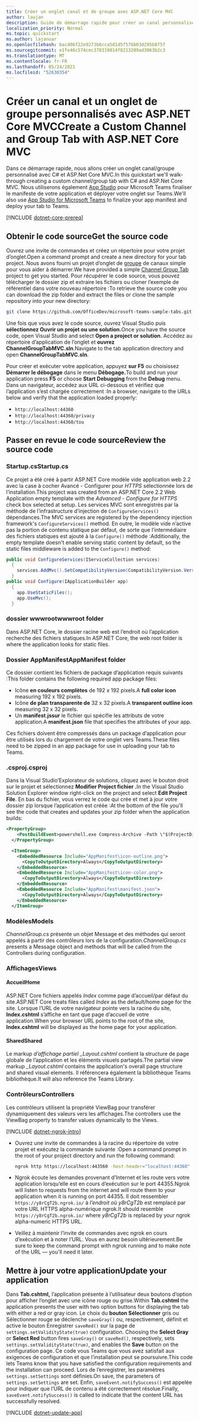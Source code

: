```yaml
---
title: Créer un onglet canal et de groupe avec ASP.NET Core MVC
author: laujan
description: Guide de démarrage rapide pour créer un canal personnalisé et un onglet de groupe avec ASP.NET Core MVC
localization_priority: Normal
ms.topic: quickstart
ms.author: lajanuar
ms.openlocfilehash: bac406f22e9273b6cca5d1d5f576b03d295b875f
ms.sourcegitcommit: e1fe46c574cec378319814f8213209ad3063b2c3
ms.translationtype: MT
ms.contentlocale: fr-FR
ms.lasthandoff: 05/24/2021
ms.locfileid: "52630354"
---
```

# <a name="create-a-custom-channel-and-group-tab-with-aspnet-core-mvc"></a><span data-ttu-id="2d448-103">Créer un canal et un onglet de groupe personnalisés avec ASP.NET Core MVC</span><span class="sxs-lookup"><span data-stu-id="2d448-103">Create a Custom Channel and Group Tab with ASP.NET Core MVC</span></span>

<span data-ttu-id="2d448-104">Dans ce démarrage rapide, nous allons créer un onglet canal/groupe personnalisé avec C# et ASP.Net Core MVC.</span><span class="sxs-lookup"><span data-stu-id="2d448-104">In this quickstart we'll walk-through creating a custom channel/group tab with C# and ASP.Net Core MVC.</span></span> <span data-ttu-id="2d448-105">Nous utiliserons également [App Studio](~/concepts/build-and-test/app-studio-overview.md) pour Microsoft Teams finaliser le manifeste de votre application et déployer votre onglet sur Teams.</span><span class="sxs-lookup"><span data-stu-id="2d448-105">We'll also use [App Studio for Microsoft Teams](~/concepts/build-and-test/app-studio-overview.md) to finalize your app manifest and deploy your tab to Teams.</span></span>

[!INCLUDE [dotnet-core-prereq](~/includes/tabs/dotnet-core-prereq.md)]

## <a name="get-the-source-code"></a><span data-ttu-id="2d448-106">Obtenir le code source</span><span class="sxs-lookup"><span data-stu-id="2d448-106">Get the source code</span></span>

<span data-ttu-id="2d448-107">Ouvrez une invite de commandes et créez un répertoire pour votre projet d’onglet.</span><span class="sxs-lookup"><span data-stu-id="2d448-107">Open a command prompt and create a new directory for your tab project.</span></span> <span data-ttu-id="2d448-108">Nous avons fourni un projet d’onglet de [groupe](https://github.com/OfficeDev/microsoft-teams-sample-tabs/tree/master/ChannelGroupTabMVC) de canaux simple pour vous aider à démarrer.</span><span class="sxs-lookup"><span data-stu-id="2d448-108">We have provided a simple [Channel Group Tab](https://github.com/OfficeDev/microsoft-teams-sample-tabs/tree/master/ChannelGroupTabMVC) project to get you started.</span></span> <span data-ttu-id="2d448-109">Pour récupérer le code source, vous pouvez télécharger le dossier zip et extraire les fichiers ou cloner l’exemple de référentiel dans votre nouveau répertoire :</span><span class="sxs-lookup"><span data-stu-id="2d448-109">To retrieve the source code you can download the zip folder and extract the files or clone the sample repository into your new directory:</span></span>

```bash
git clone https://github.com/OfficeDev/microsoft-teams-sample-tabs.git
```

<span data-ttu-id="2d448-110">Une fois que vous avez le code source, ouvrez Visual Studio puis **sélectionnez Ouvrir un projet ou une solution.**</span><span class="sxs-lookup"><span data-stu-id="2d448-110">Once you have the source code, open Visual Studio and select **Open a project or solution**.</span></span> <span data-ttu-id="2d448-111">Accédez au répertoire d’application de l’onglet et **ouvrez ChannelGroupTabMVC.sln**.</span><span class="sxs-lookup"><span data-stu-id="2d448-111">Navigate to the tab application directory and open **ChannelGroupTabMVC.sln**.</span></span>

<span data-ttu-id="2d448-112">Pour créer et exécuter votre application, appuyez **sur F5** ou choisissez **Démarrer le débogage** dans le menu **Débogage.**</span><span class="sxs-lookup"><span data-stu-id="2d448-112">To build and run your application press **F5** or choose **Start Debugging** from the **Debug** menu.</span></span> <span data-ttu-id="2d448-113">Dans un navigateur, accédez aux URL ci-dessous et vérifiez que l’application s’est chargée correctement :</span><span class="sxs-lookup"><span data-stu-id="2d448-113">In a browser, navigate to the URLs below and verify that the application loaded properly:</span></span>

- `http://localhost:44360`
- `http://localhost:44360/privacy`
- `http://localhost:44360/tou`

## <a name="review-the-source-code"></a><span data-ttu-id="2d448-114">Passer en revue le code source</span><span class="sxs-lookup"><span data-stu-id="2d448-114">Review the source code</span></span>

### <a name="startupcs"></a><span data-ttu-id="2d448-115">Startup.cs</span><span class="sxs-lookup"><span data-stu-id="2d448-115">Startup.cs</span></span>

<span data-ttu-id="2d448-116">Ce projet a été créé à partir ASP.NET Core modèle vide application web 2.2 avec la case à cocher Avancé - Configurer pour *HTTPS* sélectionnée lors de l’installation.</span><span class="sxs-lookup"><span data-stu-id="2d448-116">This project was created from an ASP.NET Core 2.2 Web Application empty template with the *Advanced - Configure for HTTPS* check box selected at setup.</span></span> <span data-ttu-id="2d448-117">Les services MVC sont enregistrés par la méthode de l’infrastructure d’injection de `ConfigureServices()` dépendances.</span><span class="sxs-lookup"><span data-stu-id="2d448-117">The MVC services are registered by the dependency injection framework's `ConfigureServices()` method.</span></span> <span data-ttu-id="2d448-118">En outre, le modèle vide n’active pas la portion de contenu statique par défaut, de sorte que l’intermédiaire des fichiers statiques est ajouté à la `Configure()` méthode :</span><span class="sxs-lookup"><span data-stu-id="2d448-118">Additionally, the empty template doesn't enable serving static content by default, so the static files middleware is added to the `Configure()` method:</span></span>

```csharp
public void ConfigureServices(IServiceCollection services)
  {
    services.AddMvc().SetCompatibilityVersion(CompatibilityVersion.Version_2_2);
  }
public void Configure(IApplicationBuilder app)
  {
    app.UseStaticFiles();
    app.UseMvc();
  }
```

### <a name="wwwroot-folder"></a><span data-ttu-id="2d448-119">dossier wwwroot</span><span class="sxs-lookup"><span data-stu-id="2d448-119">wwwroot folder</span></span>

<span data-ttu-id="2d448-120">Dans ASP.NET Core, le dossier racine web est l’endroit où l’application recherche des fichiers statiques.</span><span class="sxs-lookup"><span data-stu-id="2d448-120">In ASP.NET Core, the web root folder is where the application looks for static files.</span></span>

### <a name="appmanifest-folder"></a><span data-ttu-id="2d448-121">Dossier AppManifest</span><span class="sxs-lookup"><span data-stu-id="2d448-121">AppManifest folder</span></span>

<span data-ttu-id="2d448-122">Ce dossier contient les fichiers de package d’application requis suivants :</span><span class="sxs-lookup"><span data-stu-id="2d448-122">This folder contains the following required app package files:</span></span>

- <span data-ttu-id="2d448-123">Icône **en couleurs complètes** de 192 x 192 pixels.</span><span class="sxs-lookup"><span data-stu-id="2d448-123">A **full color icon** measuring 192 x 192 pixels.</span></span>
- <span data-ttu-id="2d448-124">Icône **de plan transparente de** 32 x 32 pixels.</span><span class="sxs-lookup"><span data-stu-id="2d448-124">A **transparent outline icon** measuring 32 x 32 pixels.</span></span>
- <span data-ttu-id="2d448-125">Un **manifest.jssur** le fichier qui spécifie les attributs de votre application.</span><span class="sxs-lookup"><span data-stu-id="2d448-125">A **manifest.json** file that specifies the attributes of your app.</span></span>

<span data-ttu-id="2d448-126">Ces fichiers doivent être compressés dans un package d’application pour être utilisés lors du chargement de votre onglet vers Teams.</span><span class="sxs-lookup"><span data-stu-id="2d448-126">These files need to be zipped in an app package for use in uploading your tab to Teams.</span></span>

### <a name="csproj"></a><span data-ttu-id="2d448-127">.csproj</span><span class="sxs-lookup"><span data-stu-id="2d448-127">.csproj</span></span>

<span data-ttu-id="2d448-128">Dans la Visual Studio’Explorateur de solutions, cliquez avec le bouton droit sur le projet et sélectionnez **Modifier Project fichier .**</span><span class="sxs-lookup"><span data-stu-id="2d448-128">In the Visual Studio Solution Explorer window right-click on the project and select **Edit Project File**.</span></span> <span data-ttu-id="2d448-129">En bas du fichier, vous verrez le code qui crée et met à jour votre dossier zip lorsque l’application est créée :</span><span class="sxs-lookup"><span data-stu-id="2d448-129">At the bottom of the file you'll see the code that creates and updates your zip folder when the application builds:</span></span>

```xml
<PropertyGroup>
    <PostBuildEvent>powershell.exe Compress-Archive -Path \"$(ProjectDir)AppManifest\*\" -DestinationPath \"$(TargetDir)tab.zip\" -Force</PostBuildEvent>
  </PropertyGroup>

  <ItemGroup>
    <EmbeddedResource Include="AppManifest\icon-outline.png">
      <CopyToOutputDirectory>Always</CopyToOutputDirectory>
    </EmbeddedResource>
    <EmbeddedResource Include="AppManifest\icon-color.png">
      <CopyToOutputDirectory>Always</CopyToOutputDirectory>
    </EmbeddedResource>
    <EmbeddedResource Include="AppManifest\manifest.json">
      <CopyToOutputDirectory>Always</CopyToOutputDirectory>
    </EmbeddedResource>
  </ItemGroup>
```

### <a name="models"></a><span data-ttu-id="2d448-130">Modèles</span><span class="sxs-lookup"><span data-stu-id="2d448-130">Models</span></span>

<span data-ttu-id="2d448-131">*ChannelGroup.cs* présente un objet Message et des méthodes qui seront appelés à partir des contrôleurs lors de la configuration.</span><span class="sxs-lookup"><span data-stu-id="2d448-131">*ChannelGroup.cs* presents a Message object and methods that will be called from the Controllers during configuration.</span></span>

### <a name="views"></a><span data-ttu-id="2d448-132">Affichages</span><span class="sxs-lookup"><span data-stu-id="2d448-132">Views</span></span>

#### <a name="home"></a><span data-ttu-id="2d448-133">Accueil</span><span class="sxs-lookup"><span data-stu-id="2d448-133">Home</span></span>

<span data-ttu-id="2d448-134">ASP.NET Core fichiers appelés *Index* comme page d’accueil/par défaut du site.</span><span class="sxs-lookup"><span data-stu-id="2d448-134">ASP.NET Core treats files called *Index* as the default/home page for the site.</span></span> <span data-ttu-id="2d448-135">Lorsque l’URL de votre navigateur pointe vers la racine du site, **Index.cshtml** s’affiche en tant que page d’accueil de votre application.</span><span class="sxs-lookup"><span data-stu-id="2d448-135">When your browser URL points to the root of the site, **Index.cshtml** will be displayed as the home page for your application.</span></span>

#### <a name="shared"></a><span data-ttu-id="2d448-136">Shared</span><span class="sxs-lookup"><span data-stu-id="2d448-136">Shared</span></span>

<span data-ttu-id="2d448-137">Le markup *d’affichage partiel _Layout.cshtml* contient la structure de page globale de l’application et les éléments visuels partagés.</span><span class="sxs-lookup"><span data-stu-id="2d448-137">The partial view markup *_Layout.cshtml* contains the application's overall page structure and shared visual elements.</span></span> <span data-ttu-id="2d448-138">Il référencera également la bibliothèque Teams bibliothèque.</span><span class="sxs-lookup"><span data-stu-id="2d448-138">It will also reference the Teams Library.</span></span>

### <a name="controllers"></a><span data-ttu-id="2d448-139">Contrôleurs</span><span class="sxs-lookup"><span data-stu-id="2d448-139">Controllers</span></span>

<span data-ttu-id="2d448-140">Les contrôleurs utilisent la propriété ViewBag pour transférer dynamiquement des valeurs vers les affichages.</span><span class="sxs-lookup"><span data-stu-id="2d448-140">The controllers use the ViewBag property to transfer values dynamically to the Views.</span></span>

[!INCLUDE [dotnet-ngrok-intro](~/includes/tabs/dotnet-ngrok-intro.md)]

- <span data-ttu-id="2d448-141">Ouvrez une invite de commandes à la racine du répertoire de votre projet et exécutez la commande suivante :</span><span class="sxs-lookup"><span data-stu-id="2d448-141">Open a command prompt in the root of your project directory and run the following command:</span></span>

    ```bash
    ngrok http https://localhost:443560 -host-header="localhost:44360"
    ```

- <span data-ttu-id="2d448-142">Ngrok écoute les demandes provenant d’Internet et les route vers votre application lorsqu’elle est en cours d’exécution sur le port 44355.</span><span class="sxs-lookup"><span data-stu-id="2d448-142">Ngrok will listen to requests from the internet and will route them to your application when it is running on port 44355.</span></span>  <span data-ttu-id="2d448-143">Il doit ressembler `https://y8rCgT2b.ngrok.io/` à *l’endroit où y8rCgT2b* est remplacé par votre URL HTTPS alpha-numérique ngrok.</span><span class="sxs-lookup"><span data-stu-id="2d448-143">It should resemble `https://y8rCgT2b.ngrok.io/` where *y8rCgT2b* is replaced by your ngrok alpha-numeric HTTPS URL.</span></span>

- <span data-ttu-id="2d448-144">Veillez à maintenir l’invite de commandes avec ngrok en cours d’exécution et à noter l’URL. Vous en aurez besoin ultérieurement.</span><span class="sxs-lookup"><span data-stu-id="2d448-144">Be sure to keep the command prompt with ngrok running and to make note of the URL — you'll need it later.</span></span>

## <a name="update-your-application"></a><span data-ttu-id="2d448-145">Mettre à jour votre application</span><span class="sxs-lookup"><span data-stu-id="2d448-145">Update your application</span></span>

<span data-ttu-id="2d448-146">Dans **Tab.cshtml,** l’application présente à l’utilisateur deux boutons d’option pour afficher l’onglet avec une icône rouge ou grise.</span><span class="sxs-lookup"><span data-stu-id="2d448-146">Within **Tab.cshtml** the application presents the user with two option buttons for displaying the tab with either a red or gray icon.</span></span> <span data-ttu-id="2d448-147">Le choix du  **bouton Sélectionner** gris ou Sélectionner rouge se déclenche `saveGray()` ou, respectivement, définit et active le bouton Enregistrer `saveRed()` sur la page de `settings.setValidityState(true)` configuration. </span><span class="sxs-lookup"><span data-stu-id="2d448-147">Choosing the **Select Gray** or **Select Red** button fires `saveGray()` or `saveRed()`, respectively, sets `settings.setValidityState(true)`, and enables the **Save** button on the configuration page.</span></span> <span data-ttu-id="2d448-148">Ce code vous Teams que vous avez satisfait aux exigences de configuration et que l’installation peut se poursuivre.</span><span class="sxs-lookup"><span data-stu-id="2d448-148">This code lets Teams know that you have satisfied the configuration requirements and the installation can proceed.</span></span> <span data-ttu-id="2d448-149">Lors de l’enregistrer, les paramètres `settings.setSettings` sont définies.</span><span class="sxs-lookup"><span data-stu-id="2d448-149">On save, the parameters of `settings.setSettings` are set.</span></span> <span data-ttu-id="2d448-150">Enfin, `saveEvent.notifySuccess()` est appelée pour indiquer que l’URL de contenu a été correctement résolue.</span><span class="sxs-lookup"><span data-stu-id="2d448-150">Finally, `saveEvent.notifySuccess()` is called to indicate that the content URL has successfully resolved.</span></span>

[!INCLUDE [dotnet-update-app](~/includes/tabs/dotnet-update-chan-grp-app.md)]
